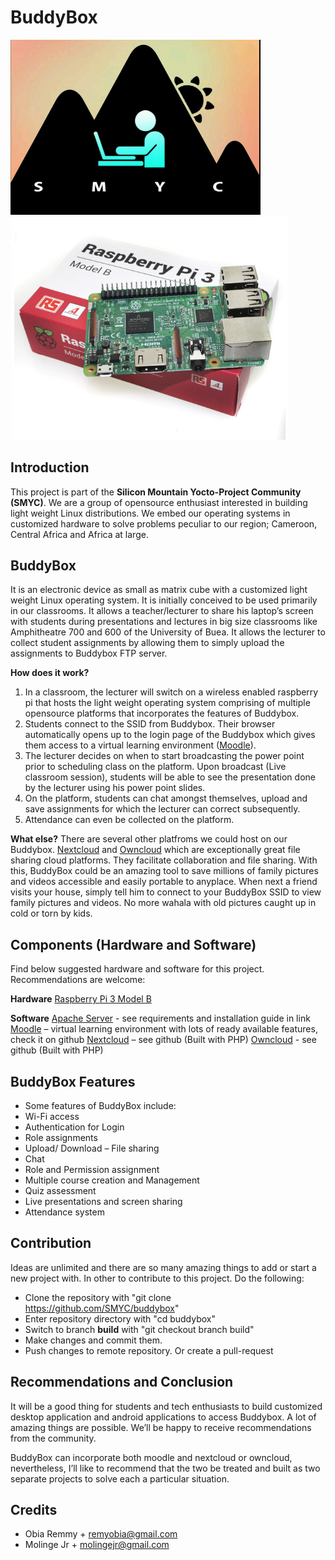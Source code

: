 # BuddyBox

<img src="./images/smyc.jpg" alt="smyc" width="400px"> ![Raspberrypi](./images/raps.png  "RaspberryPi")

## Introduction
This project is part of the **Silicon Mountain Yocto-Project Community (SMYC)**. We are a group of opensource enthusiast interested in building light weight Linux distributions. We embed our operating systems in customized hardware to solve problems peculiar to our region; Cameroon, Central Africa and Africa at large.

## BuddyBox
It is an electronic device as small as matrix cube with a customized light weight Linux operating system. It is initially conceived to be used primarily in our classrooms. It allows a teacher/lecturer to share his laptop’s screen with students during presentations and lectures in big size classrooms like Amphitheatre 700 and 600 of the University of Buea. It allows the lecturer to collect student assignments by allowing them to simply upload the assignments to Buddybox FTP server.

**How does it work?**
1. In a classroom, the lecturer will switch on a wireless enabled raspberry pi that hosts the light weight operating system comprising of multiple opensource platforms that incorporates the features of Buddybox.
2. Students connect to the SSID from Buddybox. Their browser automatically opens up to the login page of the Buddybox which gives them access to a virtual learning environment ([Moodle](https://mo)).
3. The lecturer decides on when to start broadcasting the power point prior to scheduling class on the platform. Upon broadcast (Live classroom session), students will be able to see the presentation done by the lecturer using his power point slides.
4. On the platform, students can chat amongst themselves, upload and save assignments for which the lecturer can correct subsequently.
5. Attendance can even be collected on the platform.

**What else?**
There are several other platfroms we could host on our Buddybox. [Nextcloud](https://nextcloud.com/) and [Owncloud](https://owncloud.org/) which are exceptionally great file sharing cloud platforms. They facilitate collaboration and file sharing. With this, BuddyBox could be an amazing tool to save millions of family pictures and videos accessible and easily portable to anyplace. When next a friend visits your house, simply tell him to connect to your BuddyBox SSID to view family pictures and videos. No more wahala with old pictures caught up in cold or torn by kids.

## Components (Hardware and Software)
Find below suggested hardware and software for this project. Recommendations are welcome:

**Hardware**
[Raspberry Pi 3 Model B](https://www.raspberrypi.org/products/raspberry-pi-3-model-b/ )

**Software**
[Apache Server](http://httpd.apache.org/docs/2.4/install.html ) - see requirements and installation guide in link
[Moodle](https://github.com/moodle/moodle) – virtual learning environment with lots of ready available features, check it on github
[Nextcloud](https://github.com/nextcloud ) – see github (Built with PHP)
[Owncloud](https://github.com/owncloud ) - see github (Built with PHP)

## BuddyBox Features
- Some features of BuddyBox include:
- Wi-Fi access
- Authentication for Login
- Role assignments
- Upload/ Download – File sharing
- Chat
- Role and Permission assignment
- Multiple course creation and Management
- Quiz assessment
- Live presentations and screen sharing
- Attendance system

## Contribution
Ideas are unlimited and there are so many amazing things to add or start a new project with.
In other to contribute to this project. Do the following:
- Clone the repository with "git clone https://github.com/SMYC/buddybox"
- Enter repository directory with "cd buddybox"
- Switch to branch **build** with "git checkout branch build"
- Make changes and commit them.
- Push changes to remote repository. Or create a pull-request


## Recommendations and Conclusion
It will be a good thing for students and tech enthusiasts to build customized desktop application and android applications to access Buddybox. A lot of amazing things are possible. We’ll be happy to receive recommendations from the community.

BuddyBox can incorporate both moodle and nextcloud or owncloud, nevertheless, I’ll like to recommend that the two be treated and built as two separate projects to solve each a particular situation.

## Credits
- Obia Remmy  + remyobia@gmail.com
- Molinge Jr + molingejr@gmail.com 
